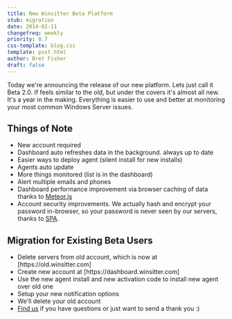 ```yaml
---
title: New Winsitter Beta Platform
stub: migration
date: 2014-02-11
changefreq: weekly
priority: 0.7
css-template: blog.css
template: post.html
author: Bret Fisher
draft: false
---
```

Today we're announcing the release of our new platform. Lets just call it Beta 2.0. If feels similar to the old, but under the covers it's almost all new. It's a year in the making. Everything is easier to use and better at monitoring your most common Windows Server issues.

<h2>Things of Note</h2>

<ul>
<li>New account required</li>
<li>Dashboard auto refreshes data in the background. always up to date</li>
<li>Easier ways to deploy agent (silent install for new installs)</li>
<li>Agents auto update</li>
<li>More things monitored (list is in the dashboard)</li>
<li>Alert multiple emails and phones</li>
<li>Dashboard performance improvement via browser caching of data thanks to <a href="http://www.meteor.com">Meteor.js</a></li>
<li>Account security improvements. We actually hash and encrypt your password in-browser, so your password is never seen by our servers, thanks to <a href="http://en.wikipedia.org/wiki/Secure_Remote_Password_protocol">SPA</a>.</li>
</ul>

<h2>Migration for Existing Beta Users</h2>

<ul>
<li>Delete servers from old account, which is now at [https://old.winsitter.com]</li>
<li>Create new account at [https://dashboard.winsitter.com]</li>
<li>Use the new agent install and new activation code to install new agent over old one</li>
<li>Setup your new notification options</li>
<li>We'll delete your old account</li>
<li><a href="https://winsitter.uservoice.com">Find us</a> if you have questions or just want to send a thank you :)</li>
</ul>
